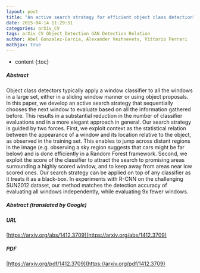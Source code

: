 ```yaml
---
layout: post
title: "An active search strategy for efficient object class detection"
date: 2015-04-14 11:29:51
categories: arXiv_CV
tags: arXiv_CV Object_Detection GAN Detection Relation
author: Abel Gonzalez-Garcia, Alexander Vezhnevets, Vittorio Ferrari
mathjax: true
---
```


* content
{:toc}

##### Abstract
Object class detectors typically apply a window classifier to all the windows in a large set, either in a sliding window manner or using object proposals. In this paper, we develop an active search strategy that sequentially chooses the next window to evaluate based on all the information gathered before. This results in a substantial reduction in the number of classifier evaluations and in a more elegant approach in general. Our search strategy is guided by two forces. First, we exploit context as the statistical relation between the appearance of a window and its location relative to the object, as observed in the training set. This enables to jump across distant regions in the image (e.g. observing a sky region suggests that cars might be far below) and is done efficiently in a Random Forest framework. Second, we exploit the score of the classifier to attract the search to promising areas surrounding a highly scored window, and to keep away from areas near low scored ones. Our search strategy can be applied on top of any classifier as it treats it as a black-box. In experiments with R-CNN on the challenging SUN2012 dataset, our method matches the detection accuracy of evaluating all windows independently, while evaluating 9x fewer windows.

##### Abstract (translated by Google)


##### URL
[https://arxiv.org/abs/1412.3709](https://arxiv.org/abs/1412.3709)

##### PDF
[https://arxiv.org/pdf/1412.3709](https://arxiv.org/pdf/1412.3709)

